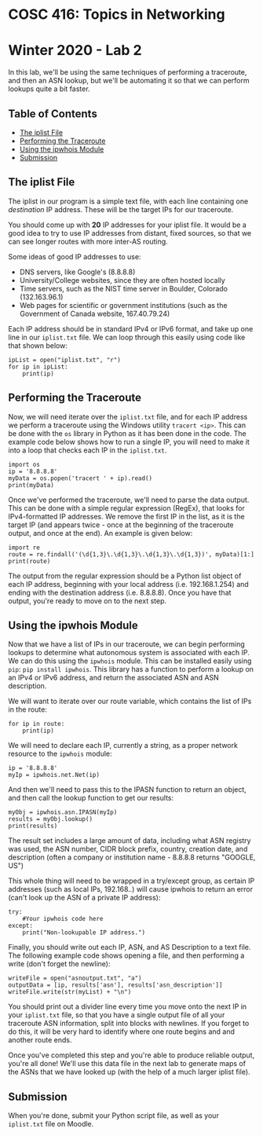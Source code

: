 # COSC 416: Topics in Networking
# Winter 2020 - Lab 2

In this lab, we'll be using the same techniques of performing a traceroute, and then an ASN lookup, but we'll be automating it so that we can perform lookups quite a bit faster.

## Table of Contents
- [The iplist File](#iplist)
- [Performing the Traceroute](#tra)
- [Using the ipwhois Module](#ip)
- [Submission](#sub)

<a name="iplist"></a>
## The iplist File

The iplist in our program is a simple text file, with each line containing one *destination* IP address. These will be the target IPs for our traceroute.

You should come up with **20** IP addresses for your iplist file. It would be a good idea to try to use IP addresses from distant, fixed sources, so that we can see longer routes with more inter-AS routing.

Some ideas of good IP addresses to use:

* DNS servers, like Google's (8.8.8.8)
* University/College websites, since they are often hosted locally
* Time servers, such as the NIST time server in Boulder, Colorado (132.163.96.1)
* Web pages for scientific or government institutions (such as the Government of Canada website, 167.40.79.24)

Each IP address should be in standard IPv4 or IPv6 format, and take up one line in our ```iplist.txt``` file. We can loop through this easily using code like that shown below:

```
ipList = open("iplist.txt", "r")
for ip in ipList:
	print(ip)
```

<a name="tra"></a>
## Performing the Traceroute

Now, we will need iterate over the ```iplist.txt``` file, and for each IP address we perform a traceroute using the Windows utility ```tracert <ip>```. This can be done with the ```os``` library in Python as it has been done in the code. The example code below shows how to run a single IP, you will need to make it into a loop that checks each IP in the ```iplist.txt```.

```
import os
ip = '8.8.8.8'
myData = os.popen('tracert ' + ip).read()
print(myData)
```

Once we've performed the traceroute, we'll need to parse the data output. This can be done with a simple regular expression (RegEx), that looks for IPv4-formatted IP addresses. We remove the first IP in the list, as it is the target IP (and appears twice - once at the beginning of the traceroute output, and once at the end). An example is given below:

```
import re
route = re.findall('(\d{1,3}\.\d{1,3}\.\d{1,3}\.\d{1,3})', myData)[1:]
print(route)
```

The output from the regular expression should be a Python list object of each IP address, beginning with your local address (i.e. 192.168.1.254) and ending with the destination address (i.e. 8.8.8.8). Once you have that output, you're ready to move on to the next step.

<a name="ip"></a>
## Using the ipwhois Module

Now that we have a list of IPs in our traceroute, we can begin performing lookups to determine what autonomous system is associated with each IP. We can do this using the ```ipwhois``` module. This can be installed easily using ```pip```: ```pip install ipwhois```. This library has a function to perform a lookup on an IPv4 or IPv6 address, and return the associated ASN and ASN description.

We will want to iterate over our route variable, which contains the list of IPs in the route:

```
for ip in route:
	print(ip)
```

We will need to declare each IP, currently a string, as a proper network resource to the ```ipwhois``` module:

```
ip = '8.8.8.8'
myIp = ipwhois.net.Net(ip)
```

And then we'll need to pass this to the IPASN function to return an object, and then call the lookup function to get our results:

```
myObj = ipwhois.asn.IPASN(myIp)
results = myObj.lookup()
print(results)
```

The result set includes a large amount of data, including what ASN registry was used, the ASN number, CIDR block prefix, country, creation date, and description (often a company or institution name - 8.8.8.8 returns "GOOGLE, US")

This whole thing will need to be wrapped in a try/except group, as certain IP addresses (such as local IPs, 192.168.*.*) will cause ipwhois to return an error (can't look up the ASN of a private IP address):

```
try:
	#Your ipwhois code here
except:
	print("Non-lookupable IP address.")
```

Finally, you should write out each IP, ASN, and AS Description to a text file. The following example code shows opening a file, and then performing a write (don't forget the newline):

```
writeFile = open("asnoutput.txt", "a")
outputData = [ip, results['asn'], results['asn_description']]
writeFile.write(str(myList) + "\n")
```

You should print out a divider line every time you move onto the next IP in your ```iplist.txt``` file, so that you have a single output file of all your traceroute ASN information, split into blocks with newlines. If you forget to do this, it will be very hard to identify where one route begins and and another route ends.

Once you've completed this step and you're able to produce reliable output, you're all done! We'll use this data file in the next lab to generate maps of the ASNs that we have looked up (with the help of a much larger iplist file).

<a name="sub"></a>
## Submission

When you're done, submit your Python script file, as well as your ```iplist.txt``` file on Moodle.
